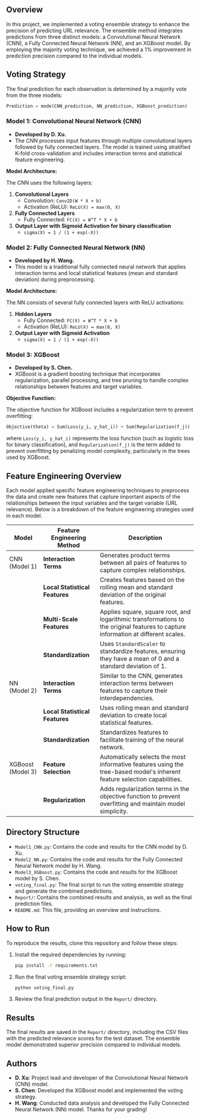 ## Overview

In this project, we implemented a voting ensemble strategy to enhance the precision of predicting URL relevance. The ensemble method integrates predictions from three distinct models: a Convolutional Neural Network (CNN), a Fully Connected Neural Network (NN), and an XGBoost model. By employing the majority voting technique, we achieved a 1% improvement in prediction precision compared to the individual models.

## Voting Strategy

The final prediction for each observation is determined by a majority vote from the three models:

```python
Prediction = mode(CNN_prediction, NN_prediction, XGBoost_prediction)
```

### Model 1: Convolutional Neural Network (CNN)

- **Developed by D. Xu.**
- The CNN processes input features through multiple convolutional layers followed by fully connected layers. The model is trained using stratified K-fold cross-validation and includes interaction terms and statistical feature engineering.

**Model Architecture:**

The CNN uses the following layers:
1. **Convolutional Layers**
   - Convolution: `Conv2D(W * X + b)`
   - Activation (ReLU): `ReLU(X) = max(0, X)`
2. **Fully Connected Layers**
   - Fully Connected: `FC(X) = W^T * X + b`
3. **Output Layer with Sigmoid Activation for binary classification**
   - `sigma(X) = 1 / (1 + exp(-X))`

### Model 2: Fully Connected Neural Network (NN)

- **Developed by H. Wang.**
- This model is a traditional fully connected neural network that applies interaction terms and local statistical features (mean and standard deviation) during preprocessing.

**Model Architecture:**

The NN consists of several fully connected layers with ReLU activations:
1. **Hidden Layers**
   - Fully Connected: `FC(X) = W^T * X + b`
   - Activation (ReLU): `ReLU(X) = max(0, X)`
2. **Output Layer with Sigmoid Activation**
   - `sigma(X) = 1 / (1 + exp(-X))`

### Model 3: XGBoost

- **Developed by S. Chen.**
- XGBoost is a gradient boosting technique that incorporates regularization, parallel processing, and tree pruning to handle complex relationships between features and target variables.

**Objective Function:**

The objective function for XGBoost includes a regularization term to prevent overfitting:

```python
Objective(theta) = Sum(Loss(y_i, y_hat_i)) + Sum(Regularization(f_j))
```
where `Loss(y_i, y_hat_i)` represents the loss function (such as logistic loss for binary classification), and `Regularization(f_j)` is the term added to prevent overfitting by penalizing model complexity, particularly in the trees used by XGBoost.

## Feature Engineering Overview

Each model applied specific feature engineering techniques to preprocess the data and create new features that capture important aspects of the relationships between the input variables and the target variable (URL relevance). Below is a breakdown of the feature engineering strategies used in each model.

| Model | Feature Engineering Method | Description |
| ----- | -------------------------- | ----------- |
| CNN (Model 1) | **Interaction Terms** | Generates product terms between all pairs of features to capture complex relationships. |
|             | **Local Statistical Features** | Creates features based on the rolling mean and standard deviation of the original features. |
|             | **Multi-Scale Features** | Applies square, square root, and logarithmic transformations to the original features to capture information at different scales. |
|             | **Standardization** | Uses `StandardScaler` to standardize features, ensuring they have a mean of 0 and a standard deviation of 1. |
| NN (Model 2) | **Interaction Terms** | Similar to the CNN, generates interaction terms between features to capture their interdependencies. |
|             | **Local Statistical Features** | Uses rolling mean and standard deviation to create local statistical features. |
|             | **Standardization** | Standardizes features to facilitate training of the neural network. |
| XGBoost (Model 3) | **Feature Selection** | Automatically selects the most informative features using the tree-based model's inherent feature selection capabilities. |
|             | **Regularization** | Adds regularization terms in the objective function to prevent overfitting and maintain model simplicity. |

## Directory Structure

- `Model1_CNN.py`: Contains the code and results for the CNN model by D. Xu.
- `Model2_NN.py`: Contains the code and results for the Fully Connected Neural Network model by H. Wang.
- `Model3_XGBoost.py`: Contains the code and results for the XGBoost model by S. Chen.
- `voting_final.py`: The final script to run the voting ensemble strategy and generate the combined predictions.
- `Report/`: Contains the combined results and analysis, as well as the final prediction files.
- `README.md`: This file, providing an overview and instructions.

## How to Run

To reproduce the results, clone this repository and follow these steps:

1. Install the required dependencies by running:
   ```bash
   pip install -r requirements.txt
   ```
2. Run the final voting ensemble strategy script:
   ```bash
   python voting_final.py
   ```
3. Review the final prediction output in the `Report/` directory.

## Results

The final results are saved in the `Report/` directory, including the CSV files with the predicted relevance scores for the test dataset. The ensemble model demonstrated superior precision compared to individual models.

## Authors

- **D. Xu**: Project lead and developer of the Convolutional Neural Network (CNN) model.
- **S. Chen**: Developed the XGBoost model and implemented the voting strategy.
- **H. Wang**: Conducted data analysis and developed the Fully Connected Neural Network (NN) model.
Thanks for your grading!



